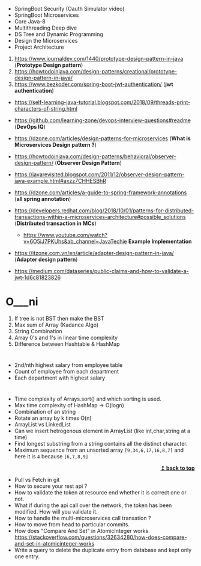 - SpringBoot Security (Oauth Simulator video)
- SpringBoot Microservices
- Core Java-8
- Multithreading Deep dive
- DS Tree and Dynamic Programming
- Design the Microservices
- Project Architecture


1. https://www.journaldev.com/1440/prototype-design-pattern-in-java (**Prototype Design pattern**)
2. https://howtodoinjava.com/design-patterns/creational/prototype-design-pattern-in-java/
3. https://www.bezkoder.com/spring-boot-jwt-authentication/   (**jwt authentication**)

- https://self-learning-java-tutorial.blogspot.com/2018/09/threads-print-characters-of-string.html

- https://github.com/learning-zone/devops-interview-questions#readme (**DevOps IQ**)

- https://dzone.com/articles/design-patterns-for-microservices (**What is Microservices Design pattern ?**)
- https://howtodoinjava.com/design-patterns/behavioral/observer-design-pattern/ (**Observer Design Pattern**)
- https://javarevisited.blogspot.com/2011/12/observer-design-pattern-java-example.html#axzz7CHHESBhR

- https://dzone.com/articles/a-guide-to-spring-framework-annotations (**all spring annotation**)
- https://developers.redhat.com/blog/2018/10/01/patterns-for-distributed-transactions-within-a-microservices-architecture#possible_solutions 
    (**Distributed transaction in MCs**) 
    - https://www.youtube.com/watch?v=6O5iJ7PKUhs&ab_channel=JavaTechie **Example Implementation**
- https://itzone.com.vn/en/article/adapter-design-pattern-in-java/ (**Adapter design pattern**)
- https://medium.com/dataseries/public-claims-and-how-to-validate-a-jwt-1d6c81823826

# O___ni

1. If tree is not BST then make the BST 
2. Max sum of Array (Kadance Algo)
3. String Combination
4. Array 0's and 1's in linear time complexity
5. Difference between Hashtable & HashMap

#
- 2nd/nth highest salary from employee table
- Count of employee from each department
- Each department with highest salary

# 

- Time complexity of Arrays.sort() and which sorting is used.
- Max time complexity of HashMap -> O(logn)
- Combination of an string
- Rotate an array by k times O(n)
- ArrayList vs LinkedList 
- Can we insert hetrogenous element in ArrayList (like int,char,string at a time)
- Find longest substring from a string contains all the distinct character.
- Maximum sequence from an unsorted array `[9,34,6,17,16,8,7]` and here it is `4` because `[6,7,8,9]`
 


<div align="right">
    <b><a href="#"> ↥ back to top</a></b>
</div>

- Pull vs Fetch in git
- How to secure your rest api ?
- How to validate the token at resource end whether it is correct one or not.
- What if during the api call over the network, the token has been modified. How will you validate it.
- How to handle the multi-microservices call transation ?
- How to move from head to particular commits.
- How does "Compare And Set" in AtomicInteger works https://stackoverflow.com/questions/32634280/how-does-compare-and-set-in-atomicinteger-works
- Write a query to delete the duplicate entry from database and kept only one entry.

